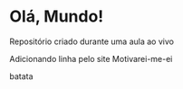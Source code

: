 # Olá, Mundo!
Repositório criado durante uma aula ao vivo

Adicionando linha pelo site
Motivarei-me-ei



batata